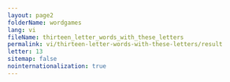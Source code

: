 ```yaml
---
layout: page2
folderName: wordgames
lang: vi
fileName: thirteen_letter_words_with_these_letters
permalink: vi/thirteen-letter-words-with-these-letters/result
letter: 13
sitemap: false
nointernationalization: true   
---
```

